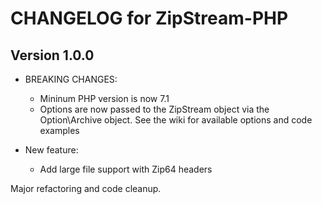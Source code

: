 # CHANGELOG for ZipStream-PHP

## Version 1.0.0

* BREAKING CHANGES:

    * Mininum PHP version is now 7.1
    * Options are now passed to the ZipStream object via the Option\Archive object. See the wiki for available options and code examples

* New feature:

    * Add large file support with Zip64 headers

Major refactoring and code cleanup.
